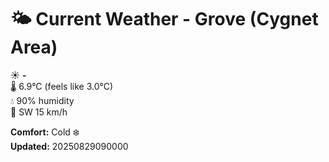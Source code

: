 # 🌤️ Current Weather - Grove (Cygnet Area)

☀️ **-**  
🌡️ 6.9°C (feels like 3.0°C)  
💧 90% humidity  
💨 SW 15 km/h  

**Comfort:** Cold ❄️  
**Updated:** 20250829090000
